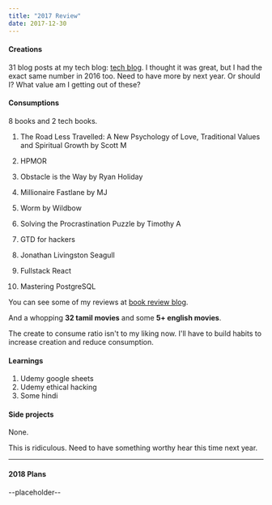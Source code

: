 ```yaml
---
title: "2017 Review"
date: 2017-12-30
---
```


#### Creations
31 blog posts at my tech blog: [tech blog](https://tech.npras.in/). I thought it was great, but I had the exact same number in 2016 too. Need to have more by next year. Or should I? What value am I getting out of these?

#### Consumptions
8 books and 2 tech books.

1. The Road Less Travelled: A New Psychology of Love, Traditional Values and Spiritual Growth by Scott M
2. HPMOR
3. Obstacle is the Way by Ryan Holiday
4. Millionaire Fastlane by MJ
5. Worm by Wildbow
6. Solving the Procrastination Puzzle by Timothy A
7. GTD for hackers
8. Jonathan Livingston Seagull

1. Fullstack React
2. Mastering PostgreSQL

You can see some of my reviews at [book review blog](https://books.npras.in/).

And a whopping __32 tamil movies__ and some __5+ english movies__.


The create to consume ratio isn't to my liking now. I'll have to build habits to increase creation and reduce consumption.

#### Learnings
1. Udemy google sheets
2. Udemy ethical hacking
3. Some hindi


#### Side projects
None.

This is ridiculous. Need to have something worthy hear this time next year.

---

#### 2018 Plans
--placeholder--

